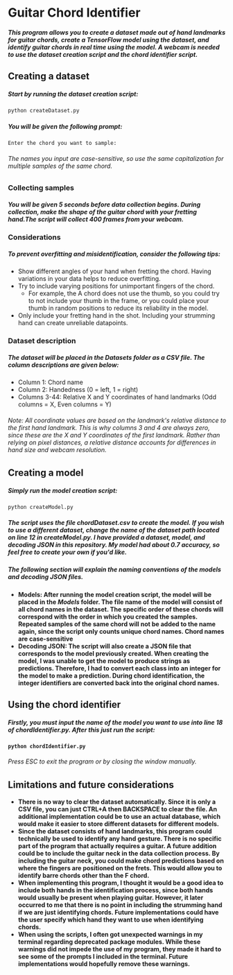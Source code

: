 # Guitar Chord Identifier 
##### This program allows you to create a dataset made out of hand landmarks for guitar chords, create a TensorFlow model using the dataset, and identify guitar chords in real time using the model. A webcam is needed to use the dataset creation script and the chord identifier script.

## Creating a dataset 

##### Start by running the dataset creation script:
```python
python createDataset.py
```
##### You will be given the following prompt:
```
Enter the chord you want to sample:
```
###### The names you input are case-sensitive, so use the same capitalization for multiple samples of the same chord.  

### Collecting samples
##### You will be given 5 seconds before data collection begins. During collection, make the shape of the guitar chord with your fretting hand.The script will collect 400 frames from your webcam. 

### Considerations
##### To prevent overfitting and misidentification, consider the following tips: 
* Show different angles of your hand when fretting the chord. Having variations in your data helps to reduce overfitting.
* Try to include varying positions for unimportant fingers of the chord. 
    * For example, the A chord does not use the thumb, so you could try to not include your thumb in the frame, or you could place your thumb in random positions to reduce its reliability in the model.
* Only include your fretting hand in the shot. Including your strumming hand can create unreliable datapoints. 

### Dataset description
##### The dataset will be placed in the _Datasets_ folder as a CSV file. The column descriptions are given below:
* Column 1: Chord name
* Column 2: Handedness (0 = left, 1 = right)
* Columns 3-44: Relative X and Y coordinates of hand landmarks (Odd columns = X, Even columns = Y)
###### Note: All coordinate values are based on the landmark's relative distance to the first hand landmark. This is why columns 3 and 4 are always zero, since these are the X and Y coordinates of the first landmark. Rather than relying on pixel distances, a relative distance accounts for differences in hand size and webcam resolution.

## Creating a model
##### Simply run the model creation script:
```
python createModel.py
```

##### The script uses the file _chordDataset.csv_ to create the model. If you wish to use a different dataset, change the name of the dataset path located on line 12 in _createModel.py_. I have provided a dataset, model, and decoding JSON in this repository. My model had about 0.7 accuracy, so feel free to create your own if you'd like.

##### The following section will explain the naming conventions of the models and decoding JSON files.

* <b>Models<b>: After running the model creation script, the model will be placed in the _Models_ folder. The file name of the model will consist of all chord names in the dataset. The specific order of these chords will correspond with the order in which you created the samples. Repeated samples of the same chord will not be added to the name again, since the script only counts unique chord names. Chord names are case-sensitive
* <b>Decoding JSON<b>: The script will also create a JSON file that corresponds to the model previously created. When creating the model, I was unable to get the model to produce strings as predictions. Therefore, I had to convert each class into an integer for the model to make a prediction. During chord identification, the integer identifiers are converted back into the original chord names.

## Using the chord identifier
##### Firstly, you must input the name of the model you want to use into line 18 of _chordIdentifier.py_. After this just run the script:
```
python chordIdentifier.py
```
###### Press ESC to exit the program or by closing the window manually. 

## Limitations and future considerations

* There is no way to clear the dataset automatically. Since it is only a CSV file, you can just CTRL+A then BACKSPACE to clear the file. An additional implementation could be to use an actual database, which would make it easier to store different datasets for different models.
* Since the dataset consists of hand landmarks, this program could technically be used to identify any hand gesture. There is no specific part of the program that actually requires a guitar. A future addition could be to include the guitar neck in the data collection process. By including the guitar neck, you could make chord predictions based on where the fingers are positioned on the frets. This would allow you to identify barre chords other than the F chord. 
* When implementing this program, I thought it would be a good idea to include both hands in the identification process, since both hands would usually be present when playing guitar. However, it later occurred to me that there is no point in including the strumming hand if we are just identifying chords. Future implementations could have the user specify which hand they want to use when identifying chords. 
* When using the scripts, I often got unexpected warnings in my terminal regarding deprecated package modules. While these warnings did not impede the use of my program, they made it hard to see some of the prompts I included in the terminal. Future implementations would hopefully remove these warnings. 
